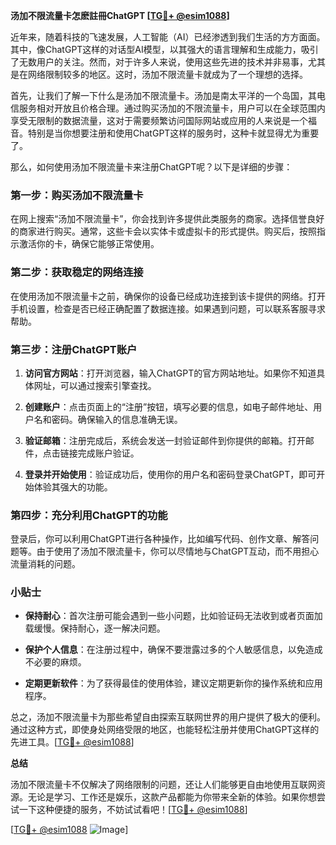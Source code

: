 **汤加不限流量卡怎麽註冊ChatGPT [[TG💪+ @esim1088](https://t.me/s/esim1088)]**

近年来，随着科技的飞速发展，人工智能（AI）已经渗透到我们生活的方方面面。其中，像ChatGPT这样的对话型AI模型，以其强大的语言理解和生成能力，吸引了无数用户的关注。然而，对于许多人来说，使用这些先进的技术并非易事，尤其是在网络限制较多的地区。这时，汤加不限流量卡就成为了一个理想的选择。

首先，让我们了解一下什么是汤加不限流量卡。汤加是南太平洋的一个岛国，其电信服务相对开放且价格合理。通过购买汤加的不限流量卡，用户可以在全球范围内享受无限制的数据流量，这对于需要频繁访问国际网站或应用的人来说是一个福音。特别是当你想要注册和使用ChatGPT这样的服务时，这种卡就显得尤为重要了。

那么，如何使用汤加不限流量卡来注册ChatGPT呢？以下是详细的步骤：

### 第一步：购买汤加不限流量卡

在网上搜索“汤加不限流量卡”，你会找到许多提供此类服务的商家。选择信誉良好的商家进行购买。通常，这些卡会以实体卡或虚拟卡的形式提供。购买后，按照指示激活你的卡，确保它能够正常使用。

### 第二步：获取稳定的网络连接

在使用汤加不限流量卡之前，确保你的设备已经成功连接到该卡提供的网络。打开手机设置，检查是否已经正确配置了数据连接。如果遇到问题，可以联系客服寻求帮助。

### 第三步：注册ChatGPT账户

1. **访问官方网站**：打开浏览器，输入ChatGPT的官方网站地址。如果你不知道具体网址，可以通过搜索引擎查找。
   
2. **创建账户**：点击页面上的“注册”按钮，填写必要的信息，如电子邮件地址、用户名和密码。确保输入的信息准确无误。

3. **验证邮箱**：注册完成后，系统会发送一封验证邮件到你提供的邮箱。打开邮件，点击链接完成账户验证。

4. **登录并开始使用**：验证成功后，使用你的用户名和密码登录ChatGPT，即可开始体验其强大的功能。

### 第四步：充分利用ChatGPT的功能

登录后，你可以利用ChatGPT进行各种操作，比如编写代码、创作文章、解答问题等。由于使用了汤加不限流量卡，你可以尽情地与ChatGPT互动，而不用担心流量消耗的问题。

### 小贴士

- **保持耐心**：首次注册可能会遇到一些小问题，比如验证码无法收到或者页面加载缓慢。保持耐心，逐一解决问题。
  
- **保护个人信息**：在注册过程中，确保不要泄露过多的个人敏感信息，以免造成不必要的麻烦。

- **定期更新软件**：为了获得最佳的使用体验，建议定期更新你的操作系统和应用程序。

总之，汤加不限流量卡为那些希望自由探索互联网世界的用户提供了极大的便利。通过这种方式，即使身处网络受限的地区，也能轻松注册并使用ChatGPT这样的先进工具。[[TG💪+ @esim1088](https://t.me/s/esim1088)]

**总结**

汤加不限流量卡不仅解决了网络限制的问题，还让人们能够更自由地使用互联网资源。无论是学习、工作还是娱乐，这款产品都能为你带来全新的体验。如果你想尝试一下这种便捷的服务，不妨试试看吧！[[TG💪+ @esim1088](https://t.me/s/esim1088)] 

[[TG💪+ @esim1088](https://t.me/s/esim1088) ![Image](https://i.postimg.cc/4NQfJmqS/Snipaste-2025-05-13-00-14-12.png)]